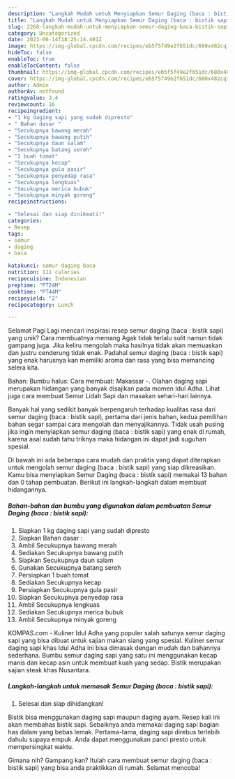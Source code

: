 ```yaml
---
description: "Langkah Mudah untuk Menyiapkan Semur Daging (baca : bistik sapi) yang Enak, Lezat"
title: "Langkah Mudah untuk Menyiapkan Semur Daging (baca : bistik sapi) yang Enak, Lezat"
slug: 2268-langkah-mudah-untuk-menyiapkan-semur-daging-baca-bistik-sapi-yang-enak-lezat
category: Uncategorized
date: 2023-06-14T18:25:14.401Z
image: https://img-global.cpcdn.com/recipes/eb5f5f49e2f651dc/680x482cq70/semur-daging-baca-bistik-sapi-foto-resep-utama.jpg
hideToc: false
enableToc: true
enableTocContent: false
thumbnail: https://img-global.cpcdn.com/recipes/eb5f5f49e2f651dc/680x482cq70/semur-daging-baca-bistik-sapi-foto-resep-utama.jpg
cover: https://img-global.cpcdn.com/recipes/eb5f5f49e2f651dc/680x482cq70/semur-daging-baca-bistik-sapi-foto-resep-utama.jpg
author: Admin
authorAv: notfound
ratingvalue: 3.4
reviewcount: 16
recipeingredient:
- "1 kg daging sapi yang sudah dipresto"
- " Bahan dasar "
- "Secukupnya bawang merah"
- "Secukupnya bawang putih"
- "Secukupnya daun salam"
- "Secukupnya batang sereh"
- "1 buah tomat"
- "Secukupnya kecap"
- "Secukupnya gula pasir"
- "Secukupnya penyedap rasa"
- "Secukupnya lengkuas"
- "Secukupnya merica bubuk"
- "Secukupnya minyak goreng"
recipeinstructions:

- "Selesai dan siap dinikmati!"
categories:
- Resep
tags:
- semur
- daging
- baca

katakunci: semur daging baca 
nutrition: 111 calories
recipecuisine: Indonesian
preptime: "PT24M"
cooktime: "PT44M"
recipeyield: "2"
recipecategory: Lunch

---
```



Selamat Pagi Lagi mencari inspirasi resep semur daging (baca : bistik sapi) yang unik? Cara membuatnya memang Agak tidak terlalu sulit namun tidak gampang juga. Jika keliru mengolah maka hasilnya tidak akan memuaskan dan justru cenderung tidak enak. Padahal semur daging (baca : bistik sapi) yang enak harusnya kan memiliki aroma dan rasa yang bisa memancing selera kita.


Bahan: Bumbu halus: Cara membuat: Makassar -. Olahan daging sapi merupakan hidangan yang banyak disajikan pada momen Idul Adha. Lihat juga cara membuat Semur Lidah Sapi dan masakan sehari-hari lainnya.

Banyak hal yang sedikit banyak berpengaruh terhadap kualitas rasa dari semur daging (baca : bistik sapi), pertama dari jenis bahan, kedua pemilihan bahan segar sampai cara mengolah dan menyajikannya. Tidak usah pusing jika ingin menyiapkan semur daging (baca : bistik sapi) yang enak di rumah, karena asal sudah tahu triknya maka hidangan ini dapat jadi suguhan spesial.


Di bawah ini ada beberapa cara mudah dan praktis yang dapat diterapkan untuk mengolah semur daging (baca : bistik sapi) yang siap dikreasikan. Kamu bisa menyiapkan Semur Daging (baca : bistik sapi) memakai 13 bahan dan 0 tahap pembuatan. Berikut ini langkah-langkah dalam membuat hidangannya.

<!--inarticleads1-->

##### Bahan-bahan dan bumbu yang digunakan dalam pembuatan Semur Daging (baca : bistik sapi):

1. Siapkan 1 kg daging sapi yang sudah dipresto
1. Siapkan  Bahan dasar :
1. Ambil Secukupnya bawang merah
1. Sediakan Secukupnya bawang putih
1. Siapkan Secukupnya daun salam
1. Gunakan Secukupnya batang sereh
1. Persiapkan 1 buah tomat
1. Sediakan Secukupnya kecap
1. Persiapkan Secukupnya gula pasir
1. Siapkan Secukupnya penyedap rasa
1. Ambil Secukupnya lengkuas
1. Sediakan Secukupnya merica bubuk
1. Ambil Secukupnya minyak goreng


KOMPAS.com - Kuliner Idul Adha yang populer salah satunya semur daging sapi yang bisa dibuat untuk sajian makan siang yang spesial. Kuliner semur daging sapi khas Idul Adha ini bisa dimasak dengan mudah dan bahannya sederhana. Bumbu semur daging sapi yang satu ini menggunakan kecap manis dan kecap asin untuk membuat kuah yang sedap. Bistik merupakan sajian steak khas Nusantara. 

<!--inarticleads2-->

##### Langkah-langkah untuk memasak Semur Daging (baca : bistik sapi):


1. Selesai dan siap dihidangkan!

Bistik bisa menggunakan daging sapi maupun daging ayam. Resep kali ini akan membahas bistik sapi. Sebaiknya anda memakai daging sapi bagian has dalam yang bebas lemak. Pertama-tama, daging sapi direbus terlebih dahulu supaya empuk. Anda dapat menggunakan panci presto untuk mempersingkat waktu. 

Gimana nih? Gampang kan? Itulah cara membuat semur daging (baca : bistik sapi) yang bisa anda praktikkan di rumah. Selamat mencoba!
